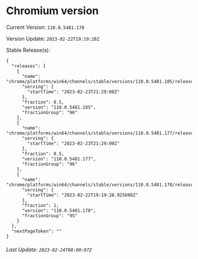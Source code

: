 # Chromium version

Current Version: `110.0.5481.178`

Version Update: `2023-02-22T19:19:28Z`

Stable Release(s):
```
{
  "releases": [
    {
      "name": "chrome/platforms/win64/channels/stable/versions/110.0.5481.105/releases/1677187740",
      "serving": {
        "startTime": "2023-02-23T21:29:00Z"
      },
      "fraction": 0.5,
      "version": "110.0.5481.105",
      "fractionGroup": "96"
    },
    {
      "name": "chrome/platforms/win64/channels/stable/versions/110.0.5481.177/releases/1677187740",
      "serving": {
        "startTime": "2023-02-23T21:29:00Z"
      },
      "fraction": 0.5,
      "version": "110.0.5481.177",
      "fractionGroup": "96"
    },
    {
      "name": "chrome/platforms/win64/channels/stable/versions/110.0.5481.178/releases/1677093568",
      "serving": {
        "startTime": "2023-02-22T19:19:28.925698Z"
      },
      "fraction": 1,
      "version": "110.0.5481.178",
      "fractionGroup": "95"
    }
  ],
  "nextPageToken": ""
}
```

###### Last Update: `2023-02-24T08:00:07Z`
        